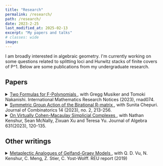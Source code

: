 ```yaml
---
title: "Research"
permalink: /research/
path: /research/
date: 2023-2-25
last_modified_at: 2025-02-13
excerpt: "My papers and talks"
# classes: wide
image:
---
```

I am broadly interested in algebraic geometry. I'm currently working on some questions related to splitting loci and Hurwitz stacks of finite covers of P^1. Below are some publications from my undergraduate research.
<!-- \(\mathbb{P}^1\). -->

<!-- ## Ongoing project: -->

## Papers

<details>
<summary>
  <a href = "https://arxiv.org/abs/2112.11839"> Two Formulas for F-Polynomials </a>, with Gregg Musiker and Tomoki Nakanishi. International Mathematics Research Notices (2023), rnad074.
</summary>
<hr>
We discuss a product formula for F-polynomials in cluster algebras, and provide two proofs. One proof is inductive and uses only the mutation rule for F-polynomials. The other is based on the Fock-Goncharov decomposition of mutations. We conclude by expanding this product formula as a sum and illustrate applications. This expansion provides an explicit combinatorial computation of F-polynomials in a given seed that depends only on the c-vectors and g-vectors along a finite sequence of mutations from the initial seed to the given seed.
<hr>
</details>

<details>
<summary>
  <a href = "https://arxiv.org/abs/2011.10128"> Symmetric Group Action of the Birational R-matrix </a>, with Sunita Chepuri. Journal of Combinatorics 14 (2023), no. 2, 213-256.
</summary>
<hr>
The birational R-matrix is a transformation that appears in the theory of geometric crystals, the study of total positivity in loop groups, and discrete dynamical systems. This R-matrix gives rise to an action of the symmetric group S_m on an m-tuple of vectors. While the birational R-matrix is precisely the formula corresponding to the action of the simple transposition si, explicit formulas for the action of other permutations are generally not known. One particular case was studied by Lam and Pylyavskyy as it relates to energy functions of crystals. In this paper, we will discuss formulas for several additional cases, including transpositions, and provide combinatorial interpretations for the functions that appear in our work.
<hr>
</details>

<details>
<summary>
  <a href = "https://arxiv.org/abs/2007.09443"> On Virtually Cohen-Macaulay Simplicial Complexes </a>, with Nathan Kenshur, Sean McNally, Zixuan Xu and Teresa Yu. Journal of Algebra 631(2023), 120-135.
</summary>
<hr>
We examine virtual resolutions of Stanley-Reisner ideals for a product of projective spaces. In particular, we provide sufficient conditions for a simplicial complex to be virtually Cohen-Macaulay (to have a virtual resolution with length equal to its codimension). We also show that all balanced simplicial complexes are virtually Cohen-Macaulay.
<hr>
</details>

## Other writings

<details>
  <summary>
  <a href = "https://www-users.cse.umn.edu/~reiner/REU/DaoKenshurLinMengStierYostWolff2019.pdf"> Metaplectic Analogues of Gelfand-Graev Models </a>, with Q. D. Vu, N. Kenshur, C. Meng, Z. Stier, C. Yost-Wolff. REU report (2019)
</summary>
<hr>
In this report, we study the representations of the Schur cover of the eleven (untwisted) finite groups of Lie type whose Schur multiplier is non-trivial.
<hr>
</details>

<!-- ## Upcoming Talks: 
* 

## Past Talks: -->



<!-- ## Gallery:
<a href="https://arxiv.org/abs/2307.09603"><img src="/assets/images/grasstopes.png" width="150"></a>
<a href = "https://arxiv.org/abs/2303.11105"><img src="/assets/images/feynman.png" width="150"></a>
<a href = "https://arxiv.org/abs/2204.02971"><img src="/assets/images/elliptic.png" width="150"></a>
<a href = "https://arxiv.org/abs/2403.04610"><img src="/assets/images/m05.png" width="150"></a>
<a href = "https://arxiv.org/abs/2403.04610"><img src="/assets/images/pyramid.png" width="150"></a>
<a href = "https://arxiv.org/abs/2403.04610"><img src="/assets/images/schlegel.png" width="150"></a>
<a href = "https://arxiv.org/abs/2412.02691"><img src="/assets/images/quadric.png" width="280"></a>
 -->


